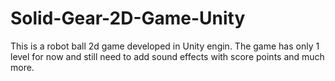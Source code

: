 # Solid-Gear-2D-Game-Unity
 This is a robot ball 2d game developed in Unity engin. The game has only 1 level for now and still need to add sound effects with score points and much more.
